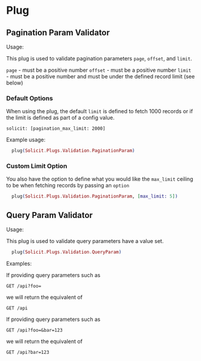 # Plug

## Pagination Param Validator

Usage:

This plug is used to validate pagination parameters `page`, `offset`, and `limit`.

`page` - must be a positive number
`offset` - must be a positive number
`limit` - must be a positive number and must be under the defined record limit (see below)

### Default Options

When using the plug, the default `limit` is defined to fetch 1000 records or if the
limit is defined as part of a config value.

```text
solicit: [pagination_max_limit: 2000]
```

Example usage:
```elixir
  plug(Solicit.Plugs.Validation.PaginationParam)
```

### Custom Limit Option

You also have the option to define what you would like the `max_limit` ceiling to be
when fetching records by passing an `option`

```elixir
  plug(Solicit.Plugs.Validation.PaginationParam, [max_limit: 5])
```
## Query Param Validator

Usage:

This plug is used to validate query parameters have a value set.

```elixir
  plug(Solicit.Plugs.Validation.QueryParam)
```

Examples:

If providing query parameters such as
```text
GET /api?foo=
```
we will return the equivalent of
```text
GET /api
```

If providing query parameters such as
```text
GET /api?foo=&bar=123
```
we will return the equivalent of
```text
GET /api?bar=123
```